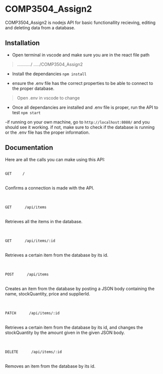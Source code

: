 # COMP3504_Assign2

COMP3504_Assign2 is nodejs API for basic functionallity recieving, editing and deleting data from a database.

## Installation

- Open terminal in vscode and make sure you are in the react file path
> .........../ ...../COMP3504_Assign2

- Install the dependancies
`npm install`

- ensure the .env file has the correct properties to be able to connect to the proper database. 
> Open .env in vscode to change

- Once all dependancies are installed and .env file is proper, run the API to test
`npm start`

-if running on your own machine, go to `http://localhost:8080/` and you should see it working. 
if not, make sure to check if the database is running or the .env file has the proper information.

## Documentation

Here are all the calls you can make using this API:

<br> `GET     /` <br><br>

Confirms a connection is made with the API.

<br><br> `GET      /api/items` <br><br>

Retrieves all the items in the database.

<br><br> `GET      /api/items/:id` <br><br>

Retrieves a certain item from the database by its id.

<br><br> `POST      /api/items` <br><br>

Creates an item from the database by posting a JSON body containing the name, stockQuantity, price and supplierId.

<br><br> `PATCH      /api/items/:id` <br><br>

Retrieves a certain item from the database by its id, and changes the stockQuantity by the amount given in the given JSON body.

<br><br> `DELETE      /api/items/:id` <br><br>

Removes an item from the database by its id.
